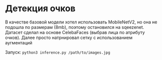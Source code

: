 # Детекция очков

В качестве базовой модели хотел использовать MobileNetV2, но она не подошла по размерам (8mb), поэтому остановился на sqeezenet. Датасет сделал на основе CelebaFaces (выбрав лица по атрибуту очков).
Далее просто натрнировал сетку с использованием аугментаций

Запуск: `python3 inference.py /path/to/images.jpg`